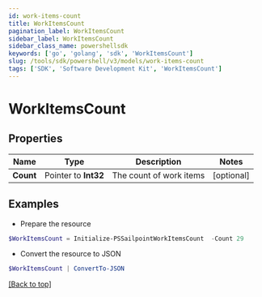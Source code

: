 ```yaml
---
id: work-items-count
title: WorkItemsCount
pagination_label: WorkItemsCount
sidebar_label: WorkItemsCount
sidebar_class_name: powershellsdk
keywords: ['go', 'golang', 'sdk', 'WorkItemsCount'] 
slug: /tools/sdk/powershell/v3/models/work-items-count
tags: ['SDK', 'Software Development Kit', 'WorkItemsCount']
---
```



# WorkItemsCount

## Properties

Name | Type | Description | Notes
------------ | ------------- | ------------- | -------------
**Count** |  Pointer to **Int32** | The count of work items | [optional] 

## Examples

- Prepare the resource
```powershell
$WorkItemsCount = Initialize-PSSailpointWorkItemsCount  -Count 29
```

- Convert the resource to JSON
```powershell
$WorkItemsCount | ConvertTo-JSON
```


[[Back to top]](#) 

